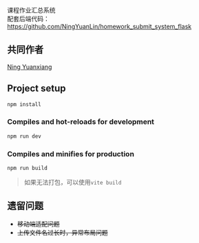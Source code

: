 课程作业汇总系统  
配套后端代码：https://github.com/NingYuanLin/homework_submit_system_flask

## 共同作者
[Ning Yuanxiang](https://github.com/NingYuanxiang)

## Project setup

```bash
npm install
```

### Compiles and hot-reloads for development

```bash
npm run dev
```

### Compiles and minifies for production

```bash
npm run build
```
> 如果无法打包，可以使用`vite build`

## 遗留问题
* ~~移动端适配问题~~  
* ~~上传文件名过长时，异常布局问题~~